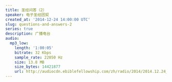 ```yaml
---
title: 圣经问答（2）
speaker: 电子圣经团契
created_at: '2014-12-24 14:00:00 UTC'
slug: questions-and-answers-2
series: true
description: 广播电台
audio:
  mp3_low:
    length: '1:00:05'
    bitrate: 32 Kbps
    sample_rate: 22050 Hz
    size: 13.8 MB
    size_bytes: 14421877
    url: http://audiocdn.ebiblefellowship.com/zh/radio/2014/2014.12.24_EBF_-_Questions_and_Answers_2.mp3
---
```

